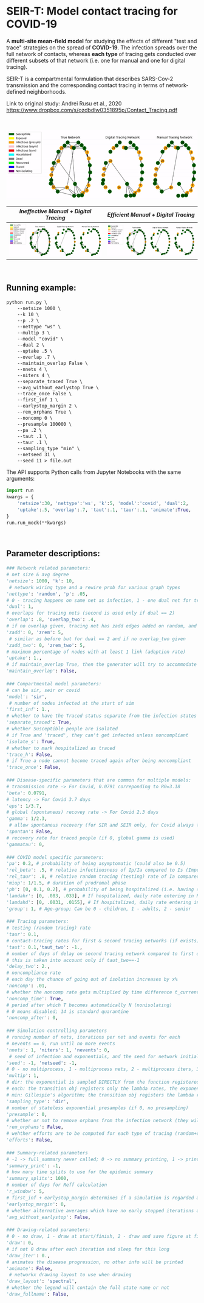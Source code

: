 # SEIR-T: Model contact tracing for COVID-19

A <b>multi-site mean-field model</b> for studying the effects of different "test and trace" strategies on the spread of <b>COVID-19</b>. The infection spreads over the full network of contacts, whereas <b>each type </b> of tracing gets conducted over different subsets of that network (i.e. one for manual and one for digital tracing).

SEIR-T is a compartmental formulation that describes SARS-Cov-2 transmission and the corresponding contact tracing in terms of network-defined neighborhoods.

Link to original study: Andrei Rusu et al., 2020 https://www.dropbox.com/s/ozdbdlw0351895p/Contact_Tracing.pdf 

<br />

<p style="text-align:center;"><a href="https://www.dropbox.com/s/m284tx8tmgeckqk/noncomp.mp4?dl=0"><img src="fig/noncomp.gif"/></a></p>



<i>Ineffective Manual + Digital Tracing </i>          |  <i>Efficient Manual + Digital Tracing </i>
:-------------------------:|:-------------------------:
[![Ineffective tracing example](fig/nct.gif)](https://www.dropbox.com/s/bxirlp1271teadg/nct.mp4?raw=1#t=0.1) |  [![Efficient tracing example](fig/ct.gif)](https://www.dropbox.com/s/3o0a63ivj8gk82c/ct.mp4?raw=1#t=0.1)

<br />
<h2>Running example:</h2>

```
python run.py \
    --netsize 1000 \
    --k 10 \
    --p .2 \
    --nettype "ws" \
    --multip 3 \
    --model "covid" \
    --dual 2 \
    --uptake .5 \
    --overlap .7 \
    --maintain_overlap False \
    --nnets 4 \
    --niters 4 \
    --separate_traced True \
    --avg_without_earlystop True \
    --trace_once False \
    --first_inf 1 \
    --earlystop_margin 2 \
    --rem_orphans True \
    --noncomp 0 \
    --presample 100000 \
    --pa .2 \
    --taut .1 \
    --taur .1 \
    --sampling_type "min" \
    --netseed 31 \
    --seed 11 > file.out
```

The API supports Python calls from Jupyter Notebooks with the same arguments:
```python
import run
kwargs = {
    'netsize':30, 'nettype':'ws', 'k':5, 'model':'covid', 'dual':2, 
    'uptake':.5, 'overlap':.7, 'taut':.1, 'taur':.1, 'animate':True,
}
run.run_mock(**kwargs)
```

<br />
<h2>Parameter descriptions:</h2>

```python
### Network related parameters:
# net size & avg degree 
'netsize': 1000, 'k': 10,
 # network wiring type and a rewire prob for various graph types
'nettype': 'random', 'p': .05,
# 0 - tracing happens on same net as infection, 1 - one dual net for tracing, 2 - two dual nets for tracing
'dual': 1,
# overlaps for tracing nets (second is used only if dual == 2)
'overlap': .8, 'overlap_two': .4,
# if no overlap given, tracing net has zadd edges added on random, and zrem removed
'zadd': 0, 'zrem': 5,
 # similar as before but for dual == 2 and if no overlap_two given
'zadd_two': 0, 'zrem_two': 5,
# maximum percentage of nodes with at least 1 link (adoption rate)
'uptake': 1.,
# if maintain_overlap True, then the generator will try to accommodate both the uptake and the overlap
'maintain_overlap': False,

### Compartmental model parameters:
# can be sir, seir or covid
'model': 'sir',
 # number of nodes infected at the start of sim
'first_inf': 1.,
# whether to have the Traced status separate from the infection states
'separate_traced': True,
# whether Susceptible people are isolated 
# if True and 'traced', they can't get infected unless noncompliant
'isolate_s': True,
# whether to mark hospitalized as traced
'trace_h': False,
# if True a node cannot become traced again after being noncompliant
'trace_once': False,

### Disease-specific parameters that are common for multiple models:
# transmission rate -> For Covid, 0.0791 correponding to R0=3.18
'beta': 0.0791,
# latency -> For Covid 3.7 days
'eps': 1/3.7,
# global (spontaneus) recovey rate -> For Covid 2.3 days
'gamma': 1/2.3,
 # allow spontaneus recovery (for SIR and SEIR only, for Covid always true)
'spontan': False,
# recovery rate for traced people (if 0, global gamma is used)
'gammatau': 0,

### COVID model specific parameters:
'pa': 0.2, # probability of being asymptomatic (could also be 0.5)
'rel_beta': .5, # relative infectiousness of Ip/Ia compared to Is (Imperial paper + Medrxiv paper)
'rel_taur': .8, # relative random tracing (testing) rate of Ia compared to Is 
'miup': 1/1.5, # duration of prodromal phase
'ph': [0, 0.1, 0.2], # probability of being hospitalized (i.e. having severe symptoms Pss) based on age category 
'lamdahr': [0, .083, .033], # If hospitalized, daily rate entering in R based on age category
'lamdahd': [0, .0031, .0155], # If hospitalized, daily rate entering in D based on age category
'group': 1, # Age-group; Can be 0 - children, 1 - adults, 2 - senior

### Tracing parameters:
# testing (random tracing) rate
'taur': 0.1,
# contact-tracing rates for first & second tracing networks (if exists)
'taut': 0.1,'taut_two': -1.,
# number of days of delay on second tracing network compared to first one
# this is taken into account only if taut_two==-1
'delay_two': 2.,
# noncompliance rate
# each day the chance of going out of isolation increases by x%
'noncomp': .01,
# whether the noncomp rate gets multiplied by time difference t_current - t_trace
'noncomp_time': True,
# period after which T becomes automatically N (nonisolating)
# 0 means disabled; 14 is standard quarantine
'noncomp_after': 0,

### Simulation controlling parameters
# running number of nets, iterations per net and events for each
# nevents == 0, run until no more events
'nnets': 1, 'niters': 1, 'nevents': 0,
 # seed of infection and exponentials, and the seed for network initializations
'seed': -1, 'netseed': -1,
# 0 - no multiprocess, 1 - multiprocess nets, 2 - multiprocess iters, 3 - multiprocess nets and iters (half-half cpus)
'multip': 1,
# dir: the exponential is sampled DIRECTLY from the function registered on the transition object
# each: the transition obj registers only the lambda rates, the exponential is sampled FOR EACH lambda with exp_sampler.py
# min: Gillespie's algorithm; the transition obj registers the lambda rates, ONLY the MINIMUM exponential is sampled based on sum
'sampling_type': 'dir',
# number of stateless exponential presamples (if 0, no presampling)
'presample': 0, 
# whether or not to remove orphans from the infection network (they will not move state)
'rem_orphans': False,
# wehther efforts are to be computed for each type of tracing (random+contact)
'efforts': False,

### Summary-related parameters
# -1 -> full_summary never called; 0 -> no summary printing, 1 -> print summary as well
'summary_print': -1,
# how many time splits to use for the epidemic summary
'summary_splits': 1000,
# number of days for Reff calculation
'r_window': 5, 
# first_inf + earlystop_margin determines if a simulation is regarded as early stopped
'earlystop_margin': 0,
# whether alternative averages which have no early stopped iterations are to be computed
'avg_without_earlystop': False,

### Drawing-related parameters:
# 0 - no draw, 1 - draw at start/finish, 2 - draw and save figure at finish
'draw': 0,
# if not 0 draw after each iteration and sleep for this long
'draw_iter': 0.,
# animates the disease progression, no other info will be printed
'animate': False,
 # networkx drawing layout to use when drawing
'draw_layout': 'spectral',
# whether the legend will contain the full state name or not
'draw_fullname': False,
```